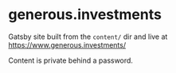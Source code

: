 # generous.investments

Gatsby site built from the `content/` dir and live at https://www.generous.investments/

Content is private behind a password.
